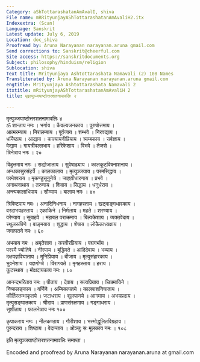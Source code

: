 ```yaml
---
Category: aShTottarashatanAmAvalI, shiva
File name: mRRityunjayAShTottarashatanAmAvaliH2.itx
Indexextra: (Scan)
Language: Sanskrit
Latest update: July 6, 2019
Location: doc_shiva
Proofread by: Aruna Narayanan narayanan.aruna gmail.com
Send corrections to: Sanskrit@cheerful.com
Site access: https://sanskritdocuments.org
Subject: philosophy/hinduism/religion
Sublocation: shiva
Text title: Mrityunjaya Ashtottarashata Namavali (2) 108 Names
Transliterated by: Aruna Narayanan narayanan.aruna gmail.com
engtitle: Mrityunjaya Ashtottarashata Namavali 2
itxtitle: mRityunjayAShTottarashatanAmAvaliH 2
title: मृइत्युञ्जयाष्टोत्तरशतनामावलिः २

---
```

  
 मृत्युञ्जयाष्टोत्तरशतनामावलिः ४   
ॐ शान्ताय नमः । भर्गाय । कैवल्यजनकाय । पुरुषोत्तमाय ।  
आत्मरम्याय । निरालम्बाय । पूर्वजाय । शम्भवे । निरवद्याय ।  
धर्मिष्ठाय । आद्याय । कात्यायनीप्रियाय । त्र्यम्बकाय । सर्वज्ञाय ।  
वेद्याय । गायत्रीवल्लभाय । हरिकेशाय । विभवे । तेजसे ।  
त्रिनेत्राय नमः । २०  
  
विदुत्तमाय नमः । सद्योजाताय । सुवेषाढ्याय । कालकूटविषनाशनाय ।  
अन्धकासुरसंहर्त्रे । कालकालाय । मृत्युञ्जयाय । परमसिद्धाय ।  
परमेश्वराय । मृकण्डुसूनुनेत्रे । जाह्नवीधारणाय । प्रभवे ।  
अनाथनाथाय । तरुणाय । शिवाय । सिद्धाय । धनुर्धराय ।  
अन्त्यकालाधिपाय । सौम्याय । बालाय नमः । ४०  
  
त्रिविष्टपाय नमः । अनादिनिधनाय । नागहस्ताय । खट्वाङ्गधारकाय ।  
वरदाभयहस्ताय । एकाकिने । निर्मलाय । महते । शरण्याय ।  
वरेण्याय । सुबाहवे । महाबल पराक्रमाय । बिल्वकेशाय । व्यक्तवेदाय ।  
स्थूलरूपिणे । वाङ्मयाय । शुद्धाय । शेषाय । लोकैकाध्यक्षाय ।  
जगत्पतये नमः । ६०  
  
अभयाय नमः । अमृतेशाय । करवीरप्रियाय । पद्मगर्भाय ।  
परस्मै ज्योतिषे । नीरपाय । बुद्धिमते । आदिदेवाय । भव्याय ।  
दक्षयज्ञविघाताय । मुनिप्रियाय । बीजाय । मृत्युसंहारकाय ।  
भुवनेशाय । यज्ञगोप्त्रे । विरागवते । मृगहस्ताय । हराय ।  
कूटस्थाय । मोक्षदायकाय नमः । ८०  
  
आनन्दभरिताय नमः । पीताय । देवाय । सत्यप्रियाय । चित्रमायिने ।  
निष्कलङ्काय । वर्णिने । अम्बिकापतये । कालपाशनिघाताय ।  
कीर्तिस्तम्भाकृतये । जटाधराय । शूलपाणये । आगमाय । अभयप्रदाय ।  
मृत्युसङ्घातकाय । श्रीदाय । प्राणसंरक्षणाय । गङ्गाधराय ।  
सुशीताय । फालनेत्राय नमः १००  
  
कृपाकराय नमः । नीलकण्ठाय । गौरीशाय । भस्मोद्धूलितविग्रहाय ।  
पुरन्दराय । शिष्टाय । वेदान्ताय । ओञ्जुः सः मूलकाय नमः । १०८  
  
इति मृत्युञ्जयाष्टोत्तरशतनामावलिः समाप्ता ।  
  
Encoded and proofread by Aruna Narayanan narayanan.aruna at gmail.com  
  
